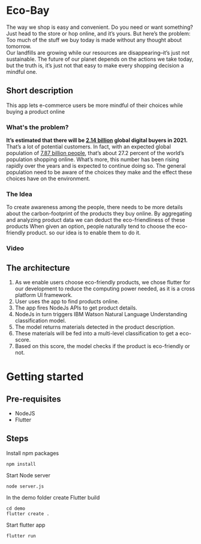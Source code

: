 # Eco-Bay
The way we shop is easy and convenient. Do you need or want something? Just head to the store or hop online, and it’s yours. 
But here’s the problem: Too much of the stuff we buy today is made without any thought about tomorrow.  
Our landfills are growing while our resources are disappearing–it’s just not sustainable.   The future of our planet depends on the actions we take today, but the truth is, it’s just not that easy to make every shopping decision a mindful one.

## Short description
This app lets e-commerce users be more mindful of their choices while buying a product online


### What's the problem?
 **It’s estimated that there will be  [2.14 billion](https://www.oberlo.com/statistics/how-many-people-shop-online)  global digital buyers in 2021.**
That’s a lot of potential customers.
In fact, with an expected global population of [7.87 billion people](http://www.worldometers.info/world-population/world-population-projections/), that’s about 27.2 percent of the world’s population shopping online.
What’s more, this number has been rising rapidly over the years and is expected to continue doing so.
The general population need to be aware of the choices they make and the effect these choices have on the environment.

### The Idea
To create awareness among the people, there needs to be more details about the carbon-footprint of the products they buy online. By aggregating and analyzing product data we can deduct the eco-friendliness of these products 
When given an option, people naturally tend to choose the eco-friendly product. so our idea is to enable them to do it.
### Video

## The architecture

1. As we enable users choose eco-friendly products, we chose flutter for our development to reduce the computing power needed, as it is a cross platform UI framework.
2. User uses the app to find products online. 
3. The app fires NodeJs APIs to get product details.  
4. NodeJs in turn triggers IBM Watson Natural Language Understanding classification model.  
5. The model returns materials detected in the product description.  
6. These materials will be fed into a multi-level classification to get a eco-score.  
7. Based on this score, the model checks if the product is eco-friendly or not.

# Getting started
## Pre-requisites

 - NodeJS
 - Flutter
 

## Steps

Install npm packages

    npm install

Start Node server
	
    node server.js

In the demo folder create Flutter build

    cd demo
    flutter create .

Start flutter app

    flutter run

